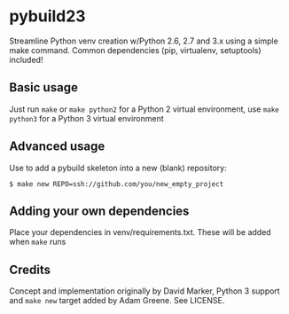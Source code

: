 # pybuild23
Streamline Python venv creation w/Python 2.6, 2.7 and 3.x using a simple make command. Common dependencies (pip, virtualenv, setuptools) included!

## Basic usage

Just run `make` or `make python2` for a Python 2 virtual environment, use `make python3` for a Python 3 virtual environment

## Advanced usage

Use to add a pybuild skeleton into a new (blank) repository:

```
$ make new REPO=ssh://github.com/you/new_empty_project
```

## Adding your own dependencies

Place your dependencies in venv/requirements.txt. These will be added when `make` runs

## Credits

Concept and implementation originally by David Marker, Python 3 support and `make new` target added by Adam Greene. See LICENSE.
